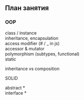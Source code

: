 ## План занятия

### OOP

class / instance  
inheritance, encapsulation  
access modifier (# / _ in js)  
accessor & mutator  
polymorphism (subtypes, functional)  
static  

inheritance vs composition  

SOLID  

abstract *  
interface *
